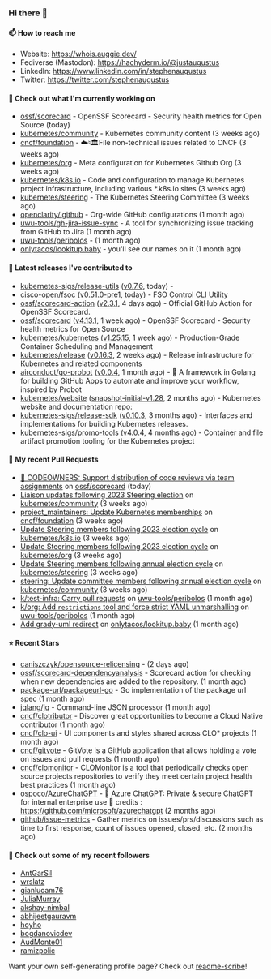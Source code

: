 ### Hi there 👋

#### 📫 How to reach me

- Website: https://whois.auggie.dev/
- Fediverse (Mastodon): https://hachyderm.io/@justaugustus
- LinkedIn: https://www.linkedin.com/in/stephenaugustus
- Twitter: https://twitter.com/stephenaugustus

#### 👷 Check out what I'm currently working on

- [ossf/scorecard](https://github.com/ossf/scorecard) - OpenSSF Scorecard - Security health metrics for Open Source (today)
- [kubernetes/community](https://github.com/kubernetes/community) - Kubernetes community content (3 weeks ago)
- [cncf/foundation](https://github.com/cncf/foundation) - ☁️♮🏛File non-technical issues related to CNCF (3 weeks ago)
- [kubernetes/org](https://github.com/kubernetes/org) - Meta configuration for Kubernetes Github Org (3 weeks ago)
- [kubernetes/k8s.io](https://github.com/kubernetes/k8s.io) - Code and configuration to manage Kubernetes project infrastructure, including various *.k8s.io sites (3 weeks ago)
- [kubernetes/steering](https://github.com/kubernetes/steering) - The Kubernetes Steering Committee (3 weeks ago)
- [openclarity/.github](https://github.com/openclarity/.github) - Org-wide GitHub configurations (1 month ago)
- [uwu-tools/gh-jira-issue-sync](https://github.com/uwu-tools/gh-jira-issue-sync) - A tool for synchronizing issue tracking from GitHub to Jira (1 month ago)
- [uwu-tools/peribolos](https://github.com/uwu-tools/peribolos) -  (1 month ago)
- [onlytacos/lookitup.baby](https://github.com/onlytacos/lookitup.baby) - you&#39;ll see our names on it (1 month ago)

#### 🔭 Latest releases I've contributed to

- [kubernetes-sigs/release-utils](https://github.com/kubernetes-sigs/release-utils) ([v0.7.6](https://github.com/kubernetes-sigs/release-utils/releases/tag/v0.7.6), today) - 
- [cisco-open/fsoc](https://github.com/cisco-open/fsoc) ([v0.51.0-pre1](https://github.com/cisco-open/fsoc/releases/tag/v0.51.0-pre1), today) - FSO Control CLI Utility
- [ossf/scorecard-action](https://github.com/ossf/scorecard-action) ([v2.3.1](https://github.com/ossf/scorecard-action/releases/tag/v2.3.1), 4 days ago) - Official GitHub Action for OpenSSF Scorecard.
- [ossf/scorecard](https://github.com/ossf/scorecard) ([v4.13.1](https://github.com/ossf/scorecard/releases/tag/v4.13.1), 1 week ago) - OpenSSF Scorecard - Security health metrics for Open Source
- [kubernetes/kubernetes](https://github.com/kubernetes/kubernetes) ([v1.25.15](https://github.com/kubernetes/kubernetes/releases/tag/v1.25.15), 1 week ago) - Production-Grade Container Scheduling and Management
- [kubernetes/release](https://github.com/kubernetes/release) ([v0.16.3](https://github.com/kubernetes/release/releases/tag/v0.16.3), 2 weeks ago) - Release infrastructure for Kubernetes and related components
- [airconduct/go-probot](https://github.com/airconduct/go-probot) ([v0.0.4](https://github.com/airconduct/go-probot/releases/tag/v0.0.4), 1 month ago) - 🤖 A framework in Golang for building GitHub Apps to automate and improve your workflow, inspired by Probot
- [kubernetes/website](https://github.com/kubernetes/website) ([snapshot-initial-v1.28](https://github.com/kubernetes/website/releases/tag/snapshot-initial-v1.28), 2 months ago) - Kubernetes website and documentation repo: 
- [kubernetes-sigs/release-sdk](https://github.com/kubernetes-sigs/release-sdk) ([v0.10.3](https://github.com/kubernetes-sigs/release-sdk/releases/tag/v0.10.3), 3 months ago) - Interfaces and implementations for building Kubernetes releases.
- [kubernetes-sigs/promo-tools](https://github.com/kubernetes-sigs/promo-tools) ([v4.0.4](https://github.com/kubernetes-sigs/promo-tools/releases/tag/v4.0.4), 4 months ago) - Container and file artifact promotion tooling for the Kubernetes project

#### 🔨 My recent Pull Requests

- [:book: CODEOWNERS: Support distribution of code reviews via team assignments](https://github.com/ossf/scorecard/pull/3620) on [ossf/scorecard](https://github.com/ossf/scorecard) (today)
- [Liaison updates following 2023 Steering election](https://github.com/kubernetes/community/pull/7560) on [kubernetes/community](https://github.com/kubernetes/community) (3 weeks ago)
- [project_maintainers: Update Kubernetes memberships](https://github.com/cncf/foundation/pull/643) on [cncf/foundation](https://github.com/cncf/foundation) (3 weeks ago)
- [Update Steering members following 2023 election cycle](https://github.com/kubernetes/k8s.io/pull/5918) on [kubernetes/k8s.io](https://github.com/kubernetes/k8s.io) (3 weeks ago)
- [Update Steering members following 2023 election cycle](https://github.com/kubernetes/org/pull/4497) on [kubernetes/org](https://github.com/kubernetes/org) (3 weeks ago)
- [Update Steering members following annual election cycle](https://github.com/kubernetes/steering/pull/274) on [kubernetes/steering](https://github.com/kubernetes/steering) (3 weeks ago)
- [steering: Update committee members following annual election cycle](https://github.com/kubernetes/community/pull/7558) on [kubernetes/community](https://github.com/kubernetes/community) (3 weeks ago)
- [k/test-infra: Carry pull requests](https://github.com/uwu-tools/peribolos/pull/258) on [uwu-tools/peribolos](https://github.com/uwu-tools/peribolos) (1 month ago)
- [k/org: Add `restrictions` tool and force strict YAML unmarshalling](https://github.com/uwu-tools/peribolos/pull/257) on [uwu-tools/peribolos](https://github.com/uwu-tools/peribolos) (1 month ago)
- [Add grady-uml redirect](https://github.com/onlytacos/lookitup.baby/pull/10) on [onlytacos/lookitup.baby](https://github.com/onlytacos/lookitup.baby) (1 month ago)

#### ⭐ Recent Stars

- [caniszczyk/opensource-relicensing](https://github.com/caniszczyk/opensource-relicensing) -  (2 days ago)
- [ossf/scorecard-dependencyanalysis](https://github.com/ossf/scorecard-dependencyanalysis) - Scorecard action for checking when new dependencies are added to the repository.  (1 month ago)
- [package-url/packageurl-go](https://github.com/package-url/packageurl-go) - Go implementation of the package url spec (1 month ago)
- [jqlang/jq](https://github.com/jqlang/jq) - Command-line JSON processor (1 month ago)
- [cncf/clotributor](https://github.com/cncf/clotributor) - Discover great opportunities to become a Cloud Native contributor (1 month ago)
- [cncf/clo-ui](https://github.com/cncf/clo-ui) - UI components and styles shared across CLO* projects (1 month ago)
- [cncf/gitvote](https://github.com/cncf/gitvote) - GitVote is a GitHub application that allows holding a vote on issues and pull requests (1 month ago)
- [cncf/clomonitor](https://github.com/cncf/clomonitor) - CLOMonitor is a tool that periodically checks open source projects repositories to verify they meet certain project health best practices (1 month ago)
- [ospoco/AzureChatGPT](https://github.com/ospoco/AzureChatGPT) -  🤖 Azure ChatGPT: Private &amp; secure ChatGPT for internal enterprise use 💼 credits : https://github.com/microsoft/azurechatgpt (2 months ago)
- [github/issue-metrics](https://github.com/github/issue-metrics) - Gather metrics on issues/prs/discussions such as time to first response, count of issues opened, closed, etc. (2 months ago)

#### 👯 Check out some of my recent followers

- [AntGarSil](https://github.com/AntGarSil)
- [wrslatz](https://github.com/wrslatz)
- [gianlucam76](https://github.com/gianlucam76)
- [JuliaMurray](https://github.com/JuliaMurray)
- [akshay-nimbal](https://github.com/akshay-nimbal)
- [abhijeetgauravm](https://github.com/abhijeetgauravm)
- [hoyho](https://github.com/hoyho)
- [bogdanovicdev](https://github.com/bogdanovicdev)
- [AudMonte01](https://github.com/AudMonte01)
- [ramizpolic](https://github.com/ramizpolic)

Want your own self-generating profile page? Check out [readme-scribe](https://github.com/muesli/readme-scribe)!

